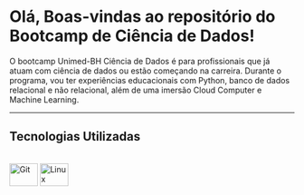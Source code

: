 # Olá, Boas-vindas ao repositório do **Bootcamp de Ciência de Dados!** 

O bootcamp Unimed-BH Ciência de Dados é para profissionais que já atuam com ciência de dados ou estão começando na carreira. Durante o programa, vou ter experiências educacionais com Python, banco de dados relacional e não relacional, além de uma imersão Cloud Computer e Machine Learning.

___
## Tecnologias Utilizadas
<div style="display: inline_block"><br>
  <img alt="Git" height="40" width="50" src="https://cdn.jsdelivr.net/gh/devicons/devicon/icons/git/git-original.svg"> 
  <img alt="Linux" height="40" width="50" src="https://cdn.jsdelivr.net/gh/devicons/devicon/icons/linux/linux-original.svg">
  </div>




